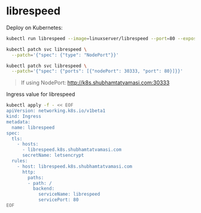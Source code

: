 # librespeed

Deploy on Kubernetes:
```bash
kubectl run librespeed --image=linuxserver/librespeed --port=80 --expose

kubectl patch svc librespeed \
  --patch='{"spec": {"type": "NodePort"}}'

kubectl patch svc librespeed \
  --patch='{"spec": {"ports": [{"nodePort": 30333, "port": 80}]}}'
```
> If using NodePort: http://k8s.shubhamtatvamasi.com:30333

Ingress value for librespeed
```bash
kubectl apply -f - << EOF
apiVersion: networking.k8s.io/v1beta1
kind: Ingress
metadata:
  name: librespeed
spec:
  tls:
    - hosts:
      - librespeed.k8s.shubhamtatvamasi.com
      secretName: letsencrypt
  rules:
    - host: librespeed.k8s.shubhamtatvamasi.com
      http:
        paths:
        - path: /
          backend:
            serviceName: librespeed
            servicePort: 80
EOF
```

